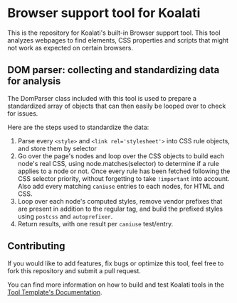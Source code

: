 # Browser support tool for Koalati

This is the repository for Koalati's built-in Browser support tool. This tool analyzes webpages to find elements, CSS properties and scripts that might not work as expected on certain browsers.

## DOM parser: collecting and standardizing data for analysis

The DomParser class included with this tool is used to prepare a standardized array of objects that can then easily be looped over to check for issues.

Here are the steps used to standardize the data:

1.  Parse every `<style>` and `<link rel='stylesheet'>` into CSS rule objects, and store them by selector
2.  Go over the page's nodes and loop over the CSS objects to build each node's real CSS, using node.matches(selector) to determine if a rule applies to a node or not. Once every rule has been fetched following the CSS selector priority, without forgetting to take `!important` into account. Also add every matching `caniuse` entries to each nodes, for HTML and CSS.
3.  Loop over each node's computed styles, remove vendor prefixes that are present in addition to the regular tag, and build the prefixed styles using `postcss` and `autoprefixer`.
4.  Return results, with one result per `caniuse` test/entry.


## Contributing

If you would like to add features, fix bugs or optimize this tool, feel free to fork this repository and submit a pull request.

You can find more information on how to build and test Koalati tools in the [Tool Template's Documentation](https://github.com/koalatiapp/tool-template).
